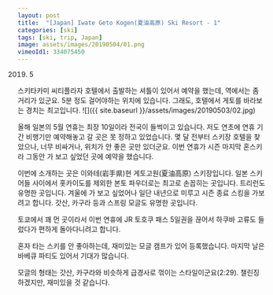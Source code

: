 ```yaml
---
layout: post
title:  "[Japan] Iwate Geto Kogen(夏油高原) Ski Resort - 1"
categories: [ski]
tags: [ski, trip, Japan]
image: assets/images/20190504/01.png
vimeoId1: 334075450
---
```


2019. 5

스키타카미 씨티플라자 호텔에서 출발하는 셔틀이 있어서 예약을 했는데, 역에서는 좀 거리가 있군요.
5분 정도 걸어야하는 위치에 있습니다.
그래도, 호텔에서 게토를 바라보는 경치는 최고입니다.
![]({{ site.baseurl }}/assets/images/20190503/02.jpg)

올해 일본의 5월 연휴는 최장 10일이라 전국이 들썩이고 있습니다.
저도 연초에 연휴 기간 비행기만 예약해놓고 갈 곳은 못 정하고 있었습니다.
몇 달 전부터 스키장 호텔을 찾았으나, 너무 비싸거나, 위치가 안 좋은 곳만 있더군요.
이번 연휴가 시즌 마지막 혼스키라 그동안 가 보고 싶었던 곳에 예약을 했습니다.

이번에 소개하는 곳은 이와테(岩手県)현 게토고원(夏油高原) 스키장입니다.
일본 스키어들 사이에서 홋카이도를 제외한 본토 파우더로는 최고로 손꼽히는 곳입니다.
트리런도 유명한 곳입니다.
겨울에 가 보고 싶었어나 일단 내년으로 미루고 시즌 종료 스킹을 가보려고 합니다.
갓산, 카구라 등과 스프링 모글도 유명한 곳입니다.



토쿄에서 꽤 먼 곳이라서 이번 연휴에 JR 토호쿠 패스 5일권을 끊어서 하쿠바 고류도 들렀다가 편하게 돌아다니려고 합니다.

혼자 타는 스키를 안 좋아하는데, 재미있는 모글 캠프가 있어 등록했습니다.
마지막 날은 바베큐 파티도 있어서 기대가 많습니다. 



모글의 형태는 갓산, 카구라와 비슷하게 급경사로 꺾이는 스타일이군요(2:29).
챌린징 하겠지만, 재미있을 것 같습니다.


